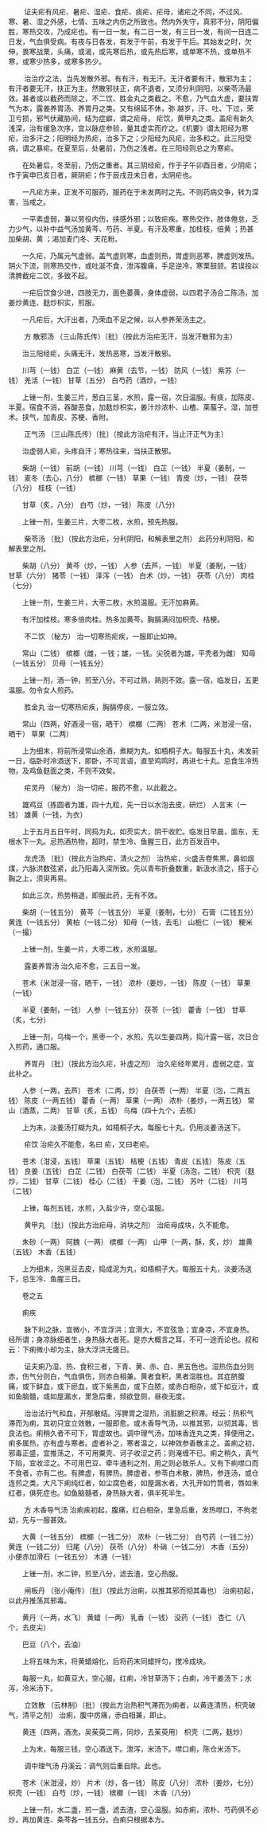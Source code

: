 <!-- { "loadSidebar": true } -->
　　 证夫疟有风疟、暑疟、湿疟、食疟、痰疟、疟母，诸疟之不同，不过风、寒、暑、湿之外感，七情、五味之内伤之所致也。然内外失守，真邪不分，阴阳偏胜，寒热交攻，乃成疟也。有一日一发，有二日一发，有三日一发，有间一日连二日发，气血俱受病。有夜与日各发，有发于午前，有发于午后。其始发之时，欠伸，畏寒战栗，头痛，或渴，或先寒后热，或先热后寒，或单寒不热，或单热不寒，或寒少热多，或寒多热少。

　　 治治疗之法，当先发散外邪。有有汗，有无汗。无汗者要有汗，散邪为主；有汗者要无汗，扶正为主。然散邪扶正，病不退者，又须分利阴阳，以柴苓汤最效。甚者或以截药而除之，不二饮、胜金丸之类截之。不愈，乃气血大虚，要扶胃气为本，露姜养胃汤、养胃丹之类。又有绵延不休，弥 越岁，汗、吐、下过，荣卫亏损，邪气伏藏胁间，结为症癖，谓之疟母， 疟饮，黄甲丸之类。盖疟有新久浅深，治有缓急次序，宜以脉症参验，量其虚实而疗之。《机要》谓太阳经为寒疟，治多汗之；阳明经为热疟，治多下之；少阳经为风疟，治多和之。此三阳受病，谓之暴疟。在夏至后，处暑前，乃伤之浅者。在三阳经则总之为寒疟。

　　在处暑后，冬至前，乃伤之重者。其三阴经疟，作于子午卯酉日者，少阴疟；作于寅申巳亥日者，厥阴疟；作于辰戌丑未日者，太阴疟也。

　　一凡疟方来，正发不可服药，服药在于未发两时之先。不则药病交争，转为深害，当戒之。

　　一平素虚弱，兼以劳役内伤，挟感外邪；以致疟疾。寒热交作，肢体倦怠，乏力少气，以补中益气汤加黄芩、芍药、半夏。有汗及寒重，加桂枝，倍黄 ；热甚加柴胡、黄 ；渴加麦门冬、天花粉。

　　一久疟，乃属元气虚弱。盖气虚则寒，血虚则热，胃虚则恶寒，脾虚则发热。阴火下流，则寒热交作，或吐涎不食，泄泻腹痛，手足逆冷，寒栗鼓颔。若误投以清脾截疟二饮，多致不起。

　　一疟后饮食少进，四肢无力，面色萎黄，身体虚弱，以四君子汤合二陈汤，加姜炒黄连、麸炒枳实，煎服。

　　一凡疟后，大汗出者，乃荣血不足之候，以人参养荣汤主之。

　　 方 散邪汤 （三山陈氏传）〔批〕（按此方治疟无汗，当发汗散邪为主）

　　治三阳经疟，头痛无汗，发热恶寒，当发汗散邪。

　　川芎（一钱） 白芷（一钱） 麻黄（去节，一钱） 防风（一钱） 紫苏（一钱） 羌活（一钱） 甘草（五分） 白芍药（酒炒，一钱）

　　上锉一剂，生姜三片，葱白三茎，水煎，露一宿，次日温服。有痰，加陈皮、半夏。宿食不消，吞酸恶食，加麸炒枳实，姜汁炒浓朴、山楂、莱菔子。湿，加苍术。挟气，加青皮、苏梗、香附。

　　 正气汤 （三山陈氏传）〔批〕（按此方治疟有汗，当止汗正气为主）

　　治虚弱人疟，头疼自汗；寒热往来，当扶正散邪。

　　柴胡（一钱） 前胡（一钱） 川芎（一钱） 白芷（一钱） 半夏（姜制，一钱） 麦冬（去心，八分） 槟榔（一钱） 草果（一钱） 青皮（炒，一钱） 茯苓（八分） 桂枝（一钱）

　　甘草（炙，八分） 白芍（炒，一钱） 陈皮（八分）

　　上锉一剂，生姜三片，大枣二枚，水煎，预先热服。

　　 柴苓汤 〔批〕（按此方治疟，分利阴阳，和解表里之剂） 此药分利阴阳，和解表里之剂。

　　柴胡（八分） 黄芩（炒，一钱） 人参（去芦，一钱） 半夏（姜制，一钱） 甘草（六分） 猪苓（一钱） 泽泻（一钱） 白术（炒，一钱） 茯苓（八分） 肉桂（七分）

　　上锉一剂，生姜三片，大枣二枚，水煎温服。无汗加麻黄。

　　有汗加桂枝。寒多倍肉桂。热多加黄芩。胸膈满闷加枳壳、桔梗。

　　 不二饮 （秘方） 治一切寒热疟疾，一服即止如神。

　　常山（二钱） 槟榔（雌，一钱；雄，一钱。尖锐者为雄，平秃者为雌） 知母（一钱五分） 贝母（一钱五分）

　　上锉一剂，酒一钟，煎至八分。不可过熟，熟则不效。露一宿，临发日，五更温服。勿令女人煎药。

　　 胜金丸  治一切寒热疟疾，胸膈停痰，一服立效。

　　常山（四两，好酒浸一宿，晒干） 槟榔（二两） 苍术（二两，米泔浸一宿，晒干） 草果（二两）

　　上为细末，将前所浸常山余酒，煮糊为丸，如梧桐子大。每服五十丸，未发前一日，临卧时冷酒送下，即卧，不可言语，直至鸡鸣时，再进七十丸。忌食生冷热物，及鸡鱼麸面之类，不则不效矣。

　　 疟灵丹 （秘方） 治一切疟，服药不愈，以此截之。

　　雄鸡豆（拣圆者为雄，四十九粒，先一日以水泡去皮，研烂） 人言末（一钱） 雄黄（一钱，为衣）

　　上于五月五日午时，同捣为丸，如芡实大，阴干收贮。临发日早晨，面东，无根水下一丸。忌热酒热物，超时，禁生冷、鱼腥三日，此方百发百中。

　　 龙虎汤 〔批〕（按此方治热疟，清火之剂） 治热疟，火盛舌卷焦黑，鼻如烟煤，六脉洪数弦紧，此乃阳毒入深所致。先以青布折叠数重，新汲水渍之，搭于心胸之上，须臾再易。

　　如此三次，热势稍退，即服此药，无有不效。

　　柴胡（一钱五分） 黄芩（一钱五分） 半夏（姜制，七分） 石膏（二钱五分） 黄连（一钱五分） 黄柏（一钱二分） 知母（一钱，去毛） 山栀仁（一钱） 粳米（一撮）

　　上锉一剂，生姜一片，大枣二枚，水煎温服。

　　 露姜养胃汤  治久疟不愈，三五日一发。

　　苍术（米泔浸一宿，晒干，一钱） 浓朴（姜炒，一钱） 陈皮（一钱） 草果（一钱）

　　半夏（姜制，一钱） 人参（一钱五分） 茯苓（一钱） 藿香（一钱） 甘草（炙，七分）

　　上锉一剂，乌梅一个，黑枣一个，水煎。先以生姜四两，捣汁露一宿，次日合入煎药，通口服。

　　 养胃丹 〔批〕（按此方治久疟，补虚之剂） 治久疟经年累月，虚弱之症，宜此补之。

　　人参（一两，去芦） 苍术（二两，炒） 白茯苓（一两） 半夏（泡，二两五钱） 陈皮（一两五钱） 藿香（一两） 草果（一两） 浓朴（姜炒，一两五钱） 常山（酒蒸，二两） 甘草（炙，五钱） 乌梅（四十九个，去核）

　　上为末，淡姜汤打糊为丸，如梧桐子大。每服七十丸，仍用淡姜汤送下。

　　  疟饮  治疟久不能愈，名曰 疟，又曰老疟。

　　苍术（泔浸，五钱） 草果（五钱） 桔梗（五钱） 青皮（五钱） 陈皮（五钱） 良姜（五钱） 白芷（二钱） 白茯苓（二钱） 半夏（汤泡，二钱） 枳壳（麸炒，二钱） 甘草（二钱） 桂心（二钱） 干姜（泡，二钱） 苏叶（二钱） 川芎（二钱）

　　上锉，每剂五钱，水煎，入盐少许，空心温服。

　　 黄甲丸 〔批〕（按此方治疟母，消块之剂） 治疟母成块，久不能愈。

　　朱砂（一两） 阿魏（一两） 槟榔（一两） 山甲（一两，酥，炙，炒） 雄黄（五钱） 木香（五钱）

　　上为细末，泡黑豆去皮，捣成泥为丸，如梧桐子大。每服五十丸，淡姜汤送下，忌生冷、鱼腥三日。

　　卷之五

　　痢疾

　　 脉下利之脉，宜微小，不宜浮洪；宜滑大，不宜弦急；宜身凉，不宜身热。经所谓；身凉脉细者生，身热脉大者死。是亦大概言之耳，不可一途而论也。叔和云：下痢微小却为主，脉大浮洪无瘥日。

　　 证夫痢乃湿、热、食积三者，下青、黄、赤、白、黑五色也。湿热伤血分则赤，伤气分则白，气血俱伤，则赤白相兼。黄者食积，黑者湿胜也。其症脐腹 痛，或下鲜血，或下瘀血，或下紫黑血，或下白脓，或赤白相杂，或下如豆汁，或如鱼脑髓，或如屋漏水，里急后重，频欲登厕，昼夜无度。

　　 治治法行气和血，开郁散结。泻脾胃之湿热，消脏腑之积滞。经云：热积气滞而为痢，其初只宜立效散，一服即愈。或木香导气汤，以推其邪，以彻其毒，皆良法也。痢稍久者不可下，胃虚故也。调中理气汤，加味香连丸之类，择便用之。痢多属热，亦有虚与寒者。虚者补之，寒者温之，以神效参香散主之。盖痢之初，邪毒正盛，宜推荡之，不可用粟壳、诃子收涩之药；则淹缠不已。痢之稍久，真气下陷，宜收涩之。不可用巴豆、牵牛通利之剂，用之则必致杀人。又有下痢噤口而不食者，亦有二也。有脾虚，有脾热。脾虚者，参苓白术散，脾热，参连汤，或仓连煎之类。大凡下痢纯红者，如尘腐色者，如屋漏水者，大孔开如竹筒者，唇如朱红者，俱死症也。如鱼脑髓者，身热脉大者，俱半死半生。

　　 方 木香导气汤  治痢疾初起，腹痛，红白相杂，里急后重，发热噤口，不拘老幼，先与一服甚效。

　　大黄（一钱五分） 槟榔（一钱二分） 浓朴（一钱二分） 白芍药（一钱二分） 黄连（一钱二分） 归尾（八分） 茯苓（八分） 朴硝（一钱二分） 木香（五分） 小便赤加滑石（一钱五分） 木通（一钱）

　　上锉一剂，水二钟，煎至八分，滤去渣，空心热服。

　　 闸板丹 （张小庵传）〔批〕（按此方治痢，以推其邪而彻其毒也） 治痢初起，以此丹推荡其邪毒。

　　黄丹（一两，水飞） 黄蜡（一两） 乳香（一钱） 没药（一钱） 杏仁（八个，去皮尖）

　　巴豆（八个，去油）

　　上将五味为末，将黄蜡熔化，后将药末同蜡拌匀，搅冷成块。

　　每服一丸，如黄豆大，空心服。红痢，冷甘草汤下；白痢，冷干姜汤下；水泻，冷米汤下。

　　 立效散 （云林制）〔批〕（按此方治热积气滞而为痢者，以黄连清热，枳壳破气，清平之剂） 治痢，腹中疠痛，赤白相兼，即止。

　　黄连（四两，酒洗，吴茱萸二两，同炒，去茱萸用） 枳壳（二两，麸炒）

　　上为末，每服三钱，空心酒送下。泄泻，米汤下。噤口痢，陈仓米汤下。

　　 调中理气汤  丹溪云：调气则后重自除。此也。

　　苍术（米泔浸，炒） 片术（炒，各一钱） 陈皮（八分） 浓朴（姜炒，七分） 枳壳（一钱） 白芍（炒，一钱） 槟榔（一钱） 木香（八分）

　　上锉一剂，水二盏，煎一盏，滤去渣，空心温服。如赤痢，浓朴、芍药俱不必炒，再加黄连、条芩各一钱五分。白痢只根据本方。

